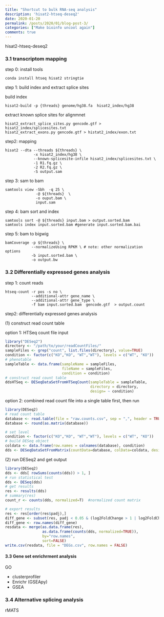 ```yaml
---
title: "Shortcut to bulk RNA-seq analysis"
description: 'hisat2-htseq-deseq2'
date: 2020-01-20
permalink: /posts/2020/01/blog-post-3/
categories: ["Make bioinfo uncool again"]
comments: true
---
```


hisat2-htseq-deseq2
### 3.1 transcriptom mapping  
step 0: install tools
```shell
conda install htseq hisat2 stringtie 
```

step 1: build index and extract splice sites

build index
```shell
hisat2-build -p {threads} genome/hg38.fa  hisat2_index/hg38

```

extract known splice sites for alignmnet
```shell
hisat2_extract_splice_sites.py gencode.gtf > hisat2_index/splicesites.txt 
hisat2_extract_exons.py gencode.gtf > histat2_index/exon.txt
```

step2: mapping
```shell
hisat2 --dta --threads ${threads} \
             -x hisat2_index/hg38 \
             --known-splicesite-infile hisat2_index/splicesites.txt \
             -1 R1.fq.gz \
             -2 R2.fq.gz \
             -S output.sam
```

step 3: sam to bam
```shell
samtools view -Sbh  -q 25 \
              -@ ${threads}  \
              -o ouput.bam \
              input.sam

```

step 4: bam sort and index
```shell
samtools sort -@ ${threads} input.bam > output.sorted.bam 
samtools index input.sorted.bam #generate input.sorted.bam.bai

```

step 5: bam to bigwig

```shell
bamCoverage -p ${threads} \
            --normalizeUsing RPKM \ # note: other normalization options 
            -b input.sorted.bam \
            -o output.bw

```


### 3.2 Differentially expressed genes analysis
step 1: count reads

```shell
htseq-count -r pos -s no \
            --additional-attr gene_name \
            --additional-attr gene_type \
            -f bam input.sorted.bam  gencode.gtf  > output.count

```


step2: differentially expressed genes analysis

(1) construct read count table  

option 1: HTSeq count file input 

```R
library("DESeq2")
directory <- "/path/to/your/readCountFiles/"
sampleFiles <- grep("count", list.files(directory), value=TRUE)
condition <- factor(c("KO","KO", "WT","WT"), levels = c("WT", "KO"))
# phenotable
sampleTable <- data.frame(sampleName = sampleFiles,
                          fileName = sampleFiles,
                          condition = condition)
# construct read count table
ddsHTSeq <- DESeqDataSetFromHTSeqCount(sampleTable = sampleTable,
                                       directory = directory,
                                       design= ~ condition)
```

option 2:  combined read count file into a single table first, then run

```R
library(DESeq2)
# read count table
database <- read.table(file = "raw.counts.csv", sep = ",", header = TRUE, row.names = 1)
database <- round(as.matrix(database))

# set level 
condition <- factor(c("KO","KO", "WT","WT"), levels = c("WT", "KO"))
# build DESeq object
coldata <- data.frame(row.names = colnames(database), condition)
dds <- DESeqDataSetFromMatrix(countData=database, colData=coldata, design=~condition + treatmement)
```


(2) run DESeq2 and get output  

```R
library(DESeq2)
dds <- dds[ rowSums(counts(dds)) > 1, ]   
# run statistical test
dds <- DESeq(dds)   
# get results  
res <- results(dds)  
# summary(res)  
count_r <- counts(dds, normalized=T)  #normalized count matrix

# export results
res <- res[order(res$padj),]
diff_gene <- subset(res, padj < 0.05 & (log2FoldChange > 1 | log2FoldChange < -1))
diff_gene <- row.names(diff_gene)
resdata <- merge(as.data.frame(res), 
                 as.data.frame(counts(dds, normalized=TRUE)), 
                 by="row.names",
                 sort=FALSE)
write.csv(resdata, file = "DEGs.csv", row.names = FALSE)

```
#### 3.3 Gene set enrichrment analysis

GO
* clusterprofiler
* Enrichr (GSEApy)
* GSEA

### 3.4 Alternative splicing analysis

rMATS

